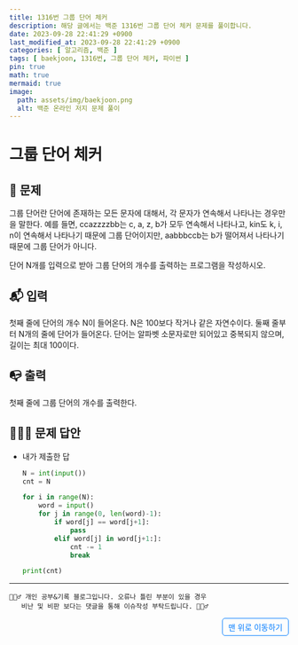 ```yaml
---
title: 1316번 그룹 단어 체커
description: 해당 글에서는 백준 1316번 그룹 단어 체커 문제를 풀이합니다.
date: 2023-09-28 22:41:29 +0900
last_modified_at: 2023-09-28 22:41:29 +0900
categories: [ 알고리즘, 백준 ]
tags: [ baekjoon, 1316번, 그룹 단어 체커, 파이썬 ]
pin: true
math: true
mermaid: true
image:
  path: assets/img/baekjoon.png
  alt: 백준 온라인 저지 문제 풀이
---
```

    
# 그룹 단어 체커
## 📃 문제
<p>그룹 단어란 단어에 존재하는 모든 문자에 대해서, 각 문자가 연속해서 나타나는 경우만을 말한다. 예를 들면, ccazzzzbb는 c, a, z, b가 모두 연속해서 나타나고, kin도 k, i, n이 연속해서 나타나기 때문에 그룹 단어이지만, aabbbccb는 b가 떨어져서 나타나기 때문에 그룹 단어가 아니다.</p>

<p>단어 N개를 입력으로 받아 그룹 단어의 개수를 출력하는 프로그램을 작성하시오.</p>

## 📬 입력
<p>첫째 줄에 단어의 개수 N이 들어온다. N은 100보다 작거나 같은 자연수이다. 둘째 줄부터 N개의 줄에 단어가 들어온다. 단어는 알파벳 소문자로만 되어있고 중복되지 않으며, 길이는 최대 100이다.</p>


## 📭 출력
<p>첫째 줄에 그룹 단어의 개수를 출력한다.</p>


## 🙆🏻‍♂️ 문제 답안

- 내가 제출한 답
    ```python
    N = int(input())
    cnt = N

    for i in range(N):
        word = input()
        for j in range(0, len(word)-1):
            if word[j] == word[j+1]:
                pass
            elif word[j] in word[j+1:]:
                cnt -= 1
                break

    print(cnt)
    ```

***

    🙋🏻‍♂️ 개인 공부&기록 블로그입니다. 오류나 틀린 부분이 있을 경우 
       비난 및 비판 보다는 댓글을 통해 이슈작성 부탁드립니다. 🙋🏻‍♂️

<a href="#" style="display: inline-block; padding: 5px 10px; color: #007bff; text-decoration: none; border: 0.5px solid #007bff; border-radius: 5px; float: right;">맨 위로 이동하기</a>